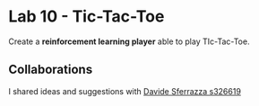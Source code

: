 # Lab 10 - Tic-Tac-Toe 

Create a **reinforcement learning player** able to play TIc-Tac-Toe.

## Collaborations

I shared ideas and suggestions with [Davide Sferrazza s326619](https://github.com/FarInHeight/Computational-Intelligence/tree/main)